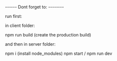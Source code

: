 
------  Dont forget to: --------

run first:


in client folder:

npm run build (create the production build)


and then  in server folder:

npm i  (install node_modules)
npm start / npm run dev